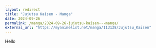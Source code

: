 ```yaml
---
layout: redirect
title: "Jujutsu Kaisen - Manga"
date: 2024-09-26
permalink: /manga/2024-09-26-jujutsu-kaisen---manga/
external_url: "https://myanimelist.net/manga/113138/Jujutsu_Kaisen"
---
```

Hello
